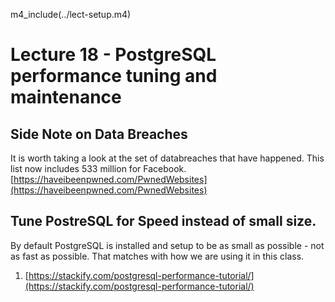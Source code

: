 
m4_include(../lect-setup.m4)

# Lecture 18 - PostgreSQL performance tuning and maintenance

## Side Note on Data Breaches

It is worth taking a look at the set of databreaches that have happened.
This list now includes 533 million for Facebook.  
[https://haveibeenpwned.com/PwnedWebsites](https://haveibeenpwned.com/PwnedWebsites)


## Tune PostreSQL for Speed instead of small size.

By default PostgreSQL is installed and setup to be as small as possible - not as fast as possible.
That matches with how we are using it in this class.







1. [https://stackify.com/postgresql-performance-tutorial/](https://stackify.com/postgresql-performance-tutorial/)
